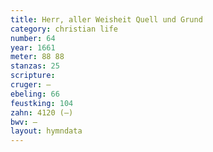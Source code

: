 ```yaml
---
title: Herr, aller Weisheit Quell und Grund
category: christian life
number: 64
year: 1661
meter: 88 88
stanzas: 25
scripture: 
cruger: —
ebeling: 66
feustking: 104
zahn: 4120 (—)
bwv: —
layout: hymndata
---
```

<br>

